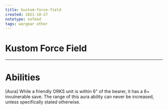 ```yaml
---
title: kustom-force-field
created: 2021-10-27
notetype: nofeed
tags: wargear other
---
```


# Kustom Force Field

---

# Abilities

\[Aura\] While a friendly ORKS unit is within 6" of the bearer, it has a 6+ invulnerable save. The range of this aura ability can never be increased, unless specifically stated otherwise.